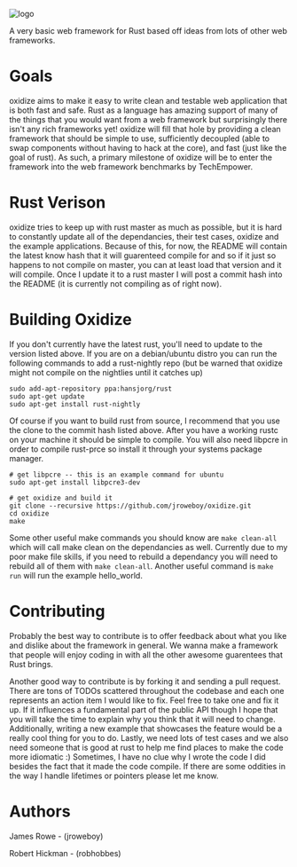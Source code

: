 ![logo](https://raw.github.com/jroweboy/oxidize/master/oxidize_logo.png)

A very basic web framework for Rust based off ideas from lots of other web frameworks.

Goals
======

oxidize aims to make it easy to write clean and testable web application that is both fast and safe. Rust as a language has amazing support of many of the things that you would want from a web framework but surprisingly there isn't any rich frameworks yet! oxidize will fill that hole by providing a clean framework that should be simple to use, sufficiently decoupled (able to swap components without having to hack at the core), and fast (just like the goal of rust). As such, a primary milestone of oxidize will be to enter the framework into the web framework benchmarks by TechEmpower.

Rust Verison
=======

oxidize tries to keep up with rust master as much as possible, but it is hard to constantly update all of the dependancies, their test cases, oxidize and the example applications. Because of this, for now, the README will contain the latest know hash that it will guarenteed compile for and so if it just so happens to not compile on master, you can at least load that version and it will compile. Once I update it to a rust master I will post a commit hash into the README (it is currently not compiling as of right now). 

Building Oxidize
=======

If you don't currently have the latest rust, you'll need to update to the version listed above. If you are on a debian/ubuntu distro you can run the following commands to add a rust-nightly repo (but be warned that oxidize might not compile on the nightlies until it catches up) 

    sudo add-apt-repository ppa:hansjorg/rust
    sudo apt-get update
    sudo apt-get install rust-nightly

Of course if you want to build rust from source, I recommend that you use the clone to the commit hash listed above. After you have a working rustc on your machine it should be simple to compile. You will also need libpcre in order to compile rust-prce so install it through your systems package manager. 

    # get libpcre -- this is an example command for ubuntu
    sudo apt-get install libpcre3-dev

    # get oxidize and build it
    git clone --recursive https://github.com/jroweboy/oxidize.git
    cd oxidize
    make

Some other useful make commands you should know are `make clean-all` which will call make clean on the dependancies as well. Currently due to my poor make file skills, if you need to rebuild a dependancy you will need to rebuild all of them with `make clean-all`. Another useful command is `make run` will run the example hello_world. 

Contributing
============

Probably the best way to contribute is to offer feedback about what you like and dislike about the framework in general. We wanna make a framework that people will enjoy coding in with all the other awesome guarentees that Rust brings. 

Another good way to contribute is by forking it and sending a pull request. There are tons of TODOs scattered throughout the codebase and each one represents an action item I would like to fix. Feel free to take one and fix it up. If it influences a fundamental part of the public API though I hope that you will take the time to explain why you think that it will need to change. Additionally, writing a new example that showcases the feature would be a really cool thing for you to do. 
Lastly, we need lots of test cases and we also need someone that is good at rust to help me find places to make the code more idiomatic :) Sometimes, I have no clue why I wrote the code I did besides the fact that it made the code compile. If there are some oddities in the way I handle lifetimes or pointers please let me know.

Authors
=======

 James Rowe - (jroweboy)

 Robert Hickman - (robhobbes)